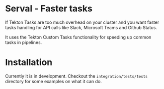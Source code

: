 # Serval - Faster  tasks

If Tekton Tasks are too much overhead on your cluster and you want faster tasks handling for API calls like Slack, Microsoft Teams and Github Status.

It uses the Tekton Custom Tasks functionality for speeding up common tasks in pipelines.

# Installation
Currently it is in development. Checkout the `integration/tests/tests` directory
for some examples on what it can do.